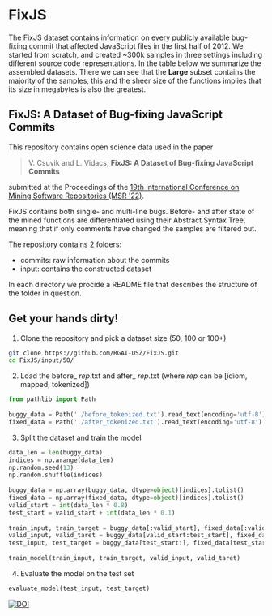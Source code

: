 # FixJS
The FixJS dataset contains information on every publicly available bug-fixing commit that affected JavaScript files in the first half of 2012. We started from scratch, and created ~300k samples in three settings including different source code representations. In the table below we summarize the assembled datasets. There we can see that the **Large** subset contains the majority of the samples, this and the sheer size of the functions implies that its size in megabytes is also the greatest.

## FixJS: A Dataset of Bug-fixing JavaScript Commits

This repository contains open science data used in the paper 

> V. Csuvik and L. Vidacs,  **FixJS: A Dataset of Bug-fixing JavaScript Commits**

submitted at the Proceedings of the [19th International Conference on Mining Software Repositories (MSR '22)](https://conf.researchr.org/track/msr-2022/msr-2022-data-showcase).

FixJS contains both single- and multi-line bugs. Before- and after state of the mined functions are differentiated using their Abstract Syntax Tree, meaning that if only comments have changed the samples are filtered out.

The repository contains 2 folders:
 - commits: raw information about the commits
 - input: contains the constructed dataset

In each directory we procide a README file that describes the structure of the folder in question.
 
## Get your hands dirty!
1. Clone the repository and pick a dataset size (50, 100 or 100+)
```bash
git clone https://github.com/RGAI-USZ/FixJS.git
cd FixJS/input/50/
```

2. Load the before_ _rep_.txt and after_ _rep_.txt (where _rep_ can be [idiom, mapped, tokenized])
```python
from pathlib import Path
 
buggy_data = Path('./before_tokenized.txt').read_text(encoding='utf-8').splitlines()
fixed_data = Path('./after_tokenized.txt').read_text(encoding='utf-8').splitlines()
```

3. Split the dataset and train the model
```python
data_len = len(buggy_data)
indices = np.arange(data_len)
np.random.seed(13)
np.random.shuffle(indices)
 
buggy_data = np.array(buggy_data, dtype=object)[indices].tolist()
fixed_data = np.array(fixed_data, dtype=object)[indices].tolist()
valid_start = int(data_len * 0.8)
test_start = valid_start + int(data_len * 0.1)
 
train_input, train_target = buggy_data[:valid_start], fixed_data[:valid_start]
valid_input, valid_taret = buggy_data[valid_start:test_start], fixed_data[valid_start:test_start]
test_input, test_target = buggy_data[test_start:], fixed_data[test_start:]
 
train_model(train_input, train_target, valid_input, valid_taret)
```

4. Evaluate the model on the test set
```python
evaluate_model(test_input, test_target)
```

[![DOI](https://zenodo.org/badge/448797879.svg)](https://zenodo.org/badge/latestdoi/448797879)

